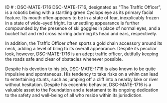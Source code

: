 ID # : DSC-MATE-1716
DSC-MATE-1716, designated as "The Traffic Officer", is a robotic being with a startling green Cyclops eye as its primary facial feature. Its mouth often appears to be in a state of fear, inexplicably frozen in a state of wide-eyed fright. Its unsettling appearance is further compounded by the presence of ski goggles in place of normal eyes, and a bucket hat and red cross earring adorning its head and ears, respectively. 

In addition, the Traffic Officer often sports a gold chain accessory around its neck, adding a level of bling to its overall appearance. Despite its peculiar look, however, DSC-MATE-1716 is an adept traffic officer, dutifully keeping the roads safe and clear of obstacles whenever possible. 

Despite his devotion to his job, DSC-MATE-1716 is also known to be quite impulsive and spontaneous. His tendency to take risks on a whim can lead to entertaining stunts, such as jumping off a cliff into a nearby lake or river without hesitation. Despite his eccentric behavior, DSC-MATE-1716 is a valuable asset to the Foundation and a testament to its ongoing dedication to the safety and well-being of all who reside within its jurisdiction.
